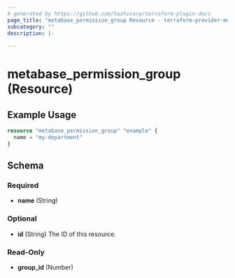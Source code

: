 ```yaml
---
# generated by https://github.com/hashicorp/terraform-plugin-docs
page_title: "metabase_permission_group Resource - terraform-provider-metabase"
subcategory: ""
description: |-
  
---
```


# metabase_permission_group (Resource)



## Example Usage

```terraform
resource "metabase_permission_group" "example" {
  name = "my-department"
}
```

<!-- schema generated by tfplugindocs -->
## Schema

### Required

- **name** (String)

### Optional

- **id** (String) The ID of this resource.

### Read-Only

- **group_id** (Number)


